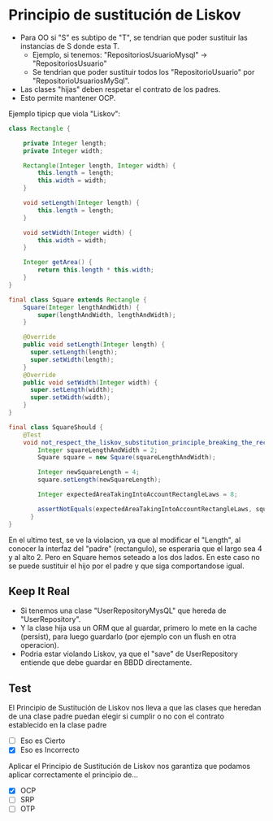# Principio de sustitución de Liskov

* Para OO si "S" es subtipo de "T", se tendrian que poder sustituir las instancias de S donde esta T.
  * Ejemplo, si tenemos: "RepositoriosUsuarioMysql" -> "RepositoriosUsuario"
  * Se tendrian que poder sustituir todos los "RepositorioUsuario" por "RepositorioUsuariosMySql".
* Las clases "hijas" deben respetar el contrato de los padres.
* Esto permite mantener OCP.

Ejemplo tipicp que viola "Liskov":

```java
class Rectangle {

    private Integer length;      
    private Integer width;

    Rectangle(Integer length, Integer width) {  
        this.length = length;
        this.width = width;
    }

    void setLength(Integer length) {
        this.length = length;
    }

    void setWidth(Integer width) {
        this.width = width;
    }

    Integer getArea() {
        return this.length * this.width;
    }
}

final class Square extends Rectangle {
    Square(Integer lengthAndWidth) {
        super(lengthAndWidth, lengthAndWidth);
    }

    @Override
    public void setLength(Integer length) {
      super.setLength(length);
      super.setWidth(length);
    }
    @Override
    public void setWidth(Integer width) {
      super.setLength(width);
      super.setWidth(width);
    }
}

final class SquareShould {
    @Test
    void not_respect_the_liskov_substitution_principle_breaking_the_rectangle_laws_while_modifying_its_length() {
        Integer squareLengthAndWidth = 2;
        Square square = new Square(squareLengthAndWidth);

        Integer newSquareLength = 4;
        square.setLength(newSquareLength);

        Integer expectedAreaTakingIntoAccountRectangleLaws = 8;

        assertNotEquals(expectedAreaTakingIntoAccountRectangleLaws, square.getArea());
	  }
}
```

En el ultimo test, se ve la violacion, ya que al modificar el "Length", al conocer la interfaz del "padre" (rectangulo), se esperaria que el largo sea 4 y al alto 2. Pero en Square hemos seteado a los dos lados. En este caso no se puede sustituir el hijo por el padre y que siga comportandose igual.

## Keep It Real

* Si tenemos una clase "UserRepositoryMysQL" que hereda de "UserRepository".
* Y la clase hija usa un ORM que al guardar, primero lo mete en la cache (persist), para luego guardarlo (por ejemplo con un flush en otra operacion).
* Podria estar violando Liskov, ya que el "save" de UserRepository entiende que debe guardar en BBDD directamente.

## Test

El Principio de Sustitución de Liskov nos lleva a que las clases que heredan de una clase padre puedan elegir si cumplir o no con el contrato establecido en la clase padre
- [ ] Eso es Cierto
- [x] Eso es Incorrecto

Aplicar el Principio de Sustitución de Liskov nos garantiza que podamos aplicar correctamente el principio de...
- [x] OCP
- [ ] SRP
- [ ] OTP
